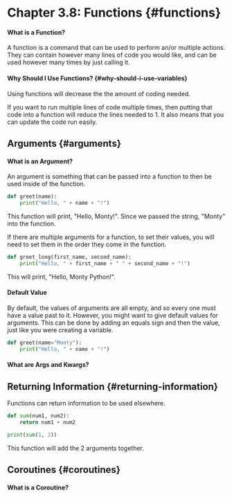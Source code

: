 # Chapter 3.8: Functions {#functions}

#### What is a Function?

A function is a command that can be used to perform an/or multiple actions. They can contain however many lines of code you would like, and can be used however many times by just calling it.

#### Why Should I Use Functions? {#why-should-i-use-variables}

Using functions will decrease the the amount of coding needed.

If you want to run multiple lines of code multiple times, then putting that code into a function will reduce the lines needed to 1. It also means that you can update the code run easily.

## Arguments {#arguments}

#### What is an Argument?

An argument is something that can be passed into a function to then be used inside of the function.

```py
def greet(name):
    print("Hello, " + name + "!")
```

This function will print, "Hello, Monty!". Since we passed the string, "Monty" into the function.

If there are multiple arguments for a function, to set their values, you will need to set them in the order they come in the function.

```py
def greet_long(first_name, second_name):
    print("Hello, " + first_name + " " + second_name + "!")
```

This will print, "Hello, Monty Python!".

#### Default Value

By default, the values of arguments are all empty, and so every one must have a value past to it. However, you might want to give default values for arguments. This can be done by adding an equals sign and then the value, just like you were creating a variable.

```py
def greet(name="Monty"):
    print("Hello, " + name + "!")
```

#### What are Args and Kwargs?

## Returning Information {#returning-information}

Functions can return information to be used elsewhere.

```py
def sum(num1, num2):
    return num1 + num2

print(sum(1, 2))
```

This function will add the 2 arguments together.

## Coroutines {#coroutines}

#### What is a Coroutine?




